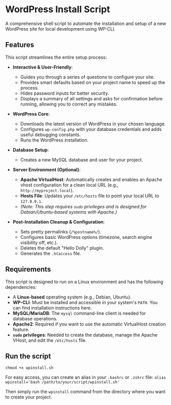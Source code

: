 # WordPress Install Script

A comprehensive shell script to automate the installation and setup of a new WordPress site for local development using WP-CLI.

## Features

This script streamlines the entire setup process:

-   **Interactive & User-Friendly**:
    -   Guides you through a series of questions to configure your site.
    -   Provides smart defaults based on your project name to speed up the process.
    -   Hides password inputs for better security.
    -   Displays a summary of all settings and asks for confirmation before running, allowing you to correct any mistakes.

-   **WordPress Core**:
    -   Downloads the latest version of WordPress in your chosen language.
    -   Configures `wp-config.php` with your database credentials and adds useful debugging constants.
    -   Runs the WordPress installation.

-   **Database Setup**:
    -   Creates a new MySQL database and user for your project.

-   **Server Environment (Optional)**:
    -   **Apache VirtualHost**: Automatically creates and enables an Apache vhost configuration for a clean local URL (e.g., `http://myproject.local`).
    -   **Hosts File**: Updates your `/etc/hosts` file to point your local URL to `127.0.0.1`.
    -   *(Note: This step requires `sudo` privileges and is designed for Debian/Ubuntu-based systems with Apache.)*

-   **Post-Installation Cleanup & Configuration**:
    -   Sets pretty permalinks (`/%postname%/`).
    -   Configures basic WordPress options (timezone, search engine visibility off, etc.).
    -   Deletes the default "Hello Dolly" plugin.
    -   Generates the `.htaccess` file.

## Requirements

This script is designed to run on a Linux environment and has the following dependencies:

-   A **Linux-based** operating system (e.g., Debian, Ubuntu).
-   **WP-CLI**: Must be installed and accessible in your system's `PATH`. You can find installation instructions here.
-   **MySQL/MariaDB**: The `mysql` command-line client is needed for database operations.
-   **Apache2**: Required if you want to use the automatic VirtualHost creation feature.
-   **`sudo` privileges**: Needed to create the database, manage the Apache VHost, and edit the `/etc/hosts` file.

## Run the script

`chmod +x wpinstall.sh`

For easy access, you can create an alias in your `.bashrc` or `.zshrc` file:
`alias wpinstall='bash /path/to/your/script/wpinstall.sh'`

Then simply run the `wpinstall` command from the directory where you want to create your project.